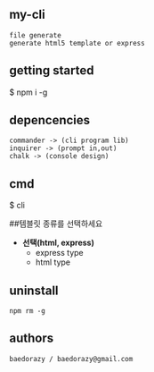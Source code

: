 ## my-cli
	file generate
	generate html5 template or express 

## getting started
$ npm i -g 

## depencencies
	commander -> (cli program lib)
	inquirer -> (prompt in,out)
	chalk -> (console design)

## cmd
$ cli

##템블릿 종류를 선택하세요
 * __선택(html, express)__
	 - express type
	 - html type

## uninstall
	npm rm -g 

## authors
	baedorazy / baedorazy@gmail.com

